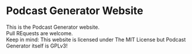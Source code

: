 # Podcast Generator Website
This is the Podcast Generator website.<br>
Pull REquests are welcome.<br>
Keep in mind: This website is licensed under The MIT License but Podcast Generator itself is GPLv3!